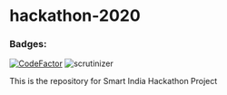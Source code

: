 # hackathon-2020
### Badges: 

[![CodeFactor](https://www.codefactor.io/repository/github/infonotes/hackathon-2020/badge?s=7306cacb73574d28ce5053a222211d153e64b451&style=for-the-badge)](https://www.codefactor.io/repository/github/infonotes/hackathon-2020)
![scrutinizer](https://img.shields.io/scrutinizer/quality/g/InfoNotes/InfoNoteshackathon-2020?style=for-the-badge)

This is the repository for Smart India Hackathon Project
